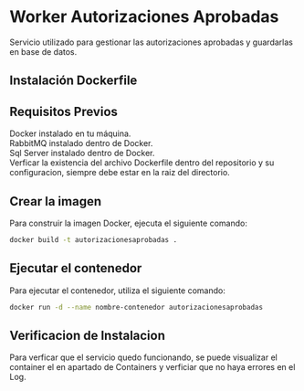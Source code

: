 # Worker Autorizaciones Aprobadas

Servicio utilizado para gestionar las autorizaciones aprobadas y guardarlas en base de datos.

## Instalación Dockerfile

## Requisitos Previos

Docker instalado en tu máquina.<br>
RabbitMQ instalado dentro de Docker.<br>
Sql Server instalado dentro de Docker.<br>
Verficar la existencia del archivo Dockerfile dentro del repositorio y su configuracion, siempre debe estar en la raiz del directorio.

## Crear la imagen
Para construir la imagen Docker, ejecuta el siguiente comando:

```bash
docker build -t autorizacionesaprobadas .  
```
## Ejecutar el contenedor

Para ejecutar el contenedor, utiliza el siguiente comando:

```bash
docker run -d --name nombre-contenedor autorizacionesaprobadas
```

## Verificacion de Instalacion

Para verficar que el servicio quedo funcionando, se puede visualizar el container el en apartado de Containers y verficiar que no haya errores en el Log.


